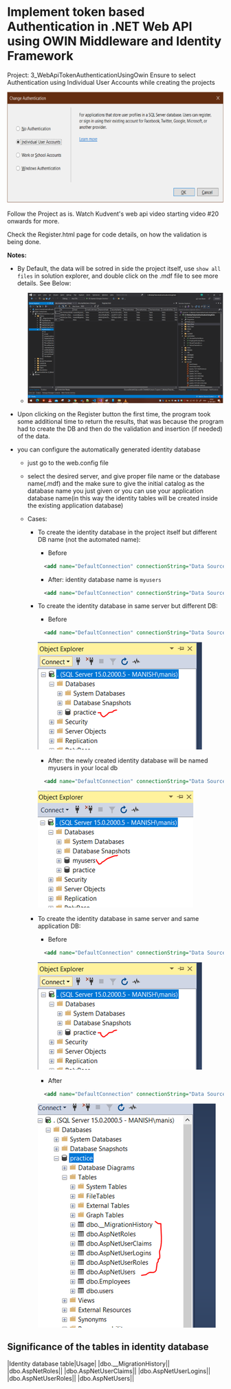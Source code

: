 # Implement token based Authentication in .NET Web API using OWIN Middleware and Identity Framework

Project: 3_WebApiTokenAuthenticationUsingOwin
Ensure to select Authentication using Individual User Accounts while creating the projects

![authentication](./images/35.png)

Follow the Project as is. Watch Kudvent's web api video starting video #20 onwards for more.

Check the Register.html page for code details, on how the validation is being done.

**Notes:**

- By Default, the data will be sotred in side the project itself, use `show all files` in solution explorer, and double click on the .mdf file to see more details. See Below:
  - ![stored data locally](./images/36.png)
- Upon clicking on the Register button the first time, the program took some additional time to return the results, that was because the program had to create the DB and then do the validation and insertion (if needed) of the data.
- you can configure the automatically generated identity database

  - just go to the web.config file
  - select the desired server, and give proper file name or the database name(.mdf) and the make sure to give the initial catalog as the database name you just given or you can use your application database name(in this way the identity tables will be created inside the existing application database)
  - Cases:

    - To create the identity database in the project itself but different DB name (not the automated name):

      - Before

      ```xml
        <add name="DefaultConnection" connectionString="Data Source=(LocalDb)\MSSQLLocalDB;AttachDbFilename=|DataDirectory|\aspnet-3_WebApiTokenAuthenticationUsingOwin-20210822102302.mdf;Initial Catalog=aspnet-3_WebApiTokenAuthenticationUsingOwin-20210822102302;Integrated Security=True" providerName="System.Data.SqlClient" />
      ```

      - After: identity database name is `myusers`

      ```xml
        <add name="DefaultConnection" connectionString="Data Source=(LocalDb)\MSSQLLocalDB;AttachDbFilename=|DataDirectory|\myusers.mdf;Initial Catalog=myusers;Integrated Security=True" providerName="System.Data.SqlClient" />
      ```

    - To create the identity database in same server but different DB:

      - Before

      ```xml
        <add name="DefaultConnection" connectionString="Data Source=(LocalDb)\MSSQLLocalDB;AttachDbFilename=|DataDirectory|\aspnet-3_WebApiTokenAuthenticationUsingOwin-20210822102302.mdf;Initial Catalog=aspnet-3_WebApiTokenAuthenticationUsingOwin-20210822102302;Integrated Security=True" providerName="System.Data.SqlClient" />
      ```

      ![before](./images/37.PNG)

      - After: the newly created identity database will be named myusers in your local db

      ```xml
        <add name="DefaultConnection" connectionString="Data Source=(Local);Initial Catalog=myusers;Integrated Security=True" providerName="System.Data.SqlClient" />
      ```

      ![after](./images/38.PNG)

    - To create the identity database in same server and same application DB:

      - Before

      ```xml
        <add name="DefaultConnection" connectionString="Data Source=(LocalDb)\MSSQLLocalDB;AttachDbFilename=|DataDirectory|\aspnet-3_WebApiTokenAuthenticationUsingOwin-20210822102302.mdf;Initial Catalog=aspnet-3_WebApiTokenAuthenticationUsingOwin-20210822102302;Integrated Security=True" providerName="System.Data.SqlClient" />
      ```

      ![before](./images/37.PNG)

      - After

      ```xml
        <add name="DefaultConnection" connectionString="Data Source=(Local);Initial Catalog=practice;Integrated Security=True" providerName="System.Data.SqlClient" />
      ```

      ![before](./images/39.PNG)

## Significance of the tables in identity database

|Identity database table|Usage|
|dbo.\_\_MigrationHistory||
|dbo.AspNetRoles||
|dbo.AspNetUserClaims||
|dbo.AspNetUserLogins||
|dbo.AspNetUserRoles||
|dbo.AspNetUsers||
